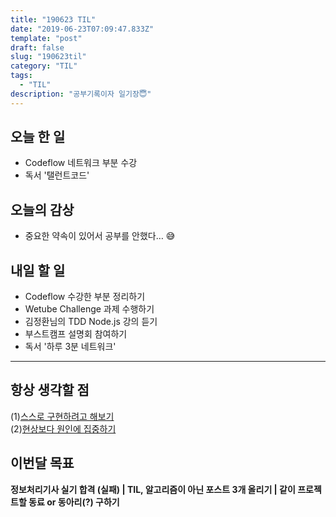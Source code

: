 ```yaml
---
title: "190623 TIL"
date: "2019-06-23T07:09:47.833Z"
template: "post"
draft: false
slug: "190623til"
category: "TIL"
tags:
  - "TIL"
description: "공부기록이자 일기장😇"
---
```


## 오늘 한 일

- Codeflow 네트워크 부분 수강
- 독서 '탤런트코드'

## 오늘의 감상

- 중요한 약속이 있어서 공부를 안했다… 😅

## 내일 할 일

- Codeflow 수강한 부분 정리하기
- Wetube Challenge 과제 수행하기
- 김정환님의 TDD Node.js 강의 듣기
- 부스트캠프 설명회 참여하기
- 독서 '하루 3분 네트워크'

---



## 항상 생각할 점

(1)<u>스스로 구현하려고 해보기</u> <br>(2)<u>현상보다 원인에 집중하기</u>

## 이번달 목표

**정보처리기사 실기 합격 (실패) | TIL, 알고리즘이 아닌 포스트 3개 올리기 | 같이 프로젝트할 동료 or 동아리(?) 구하기**